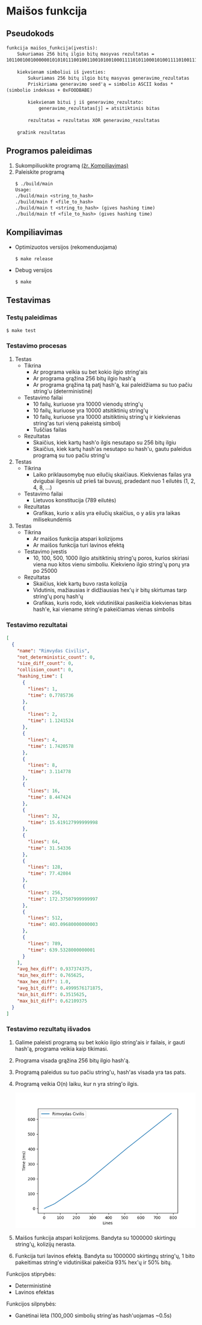 # Maišos funkcija
## Pseudokods
```
funkcija maišos_funkcija(įvestis):
    Sukuriamas 256 bitų ilgio bitų masyvas rezultatas = 1011001001000000101010111001001100101001000111101011000101001111010011111101010110110101010100010110110111001001101111000000111001111111110011000110001011100110000100111110010001111110001010001110110101010100101100011010010101011111100101101101001100010000

    kiekvienam simboliui iš įvesties:
        Sukuriamas 256 bitų ilgio bitų masyvas generavimo_rezultatas
        Priskiriama generavimo seed'ą = simbolio ASCII kodas * (simbolio indeksas + 0xFOODBABE)

        kiekvienam bitui j iš generavimo_rezultato:
            generavimo_rezultatas[j] = atsitiktinis bitas

        rezultatas = rezultatas XOR generavimo_rezultatas

    gražink rezultatas
```
## Programos paleidimas
1. Sukompiliuokite programą [(žr. Kompiliavimas)](#kompiliavimas)
2. Paleiskite programą
    ```
    $ ./build/main
    Usage:
    ./build/main <string_to_hash>
    ./build/main f <file_to_hash>
    ./build/main t <string_to_hash> (gives hashing time)
    ./build/main tf <file_to_hash> (gives hashing time)
    ```
## Kompiliavimas
- Optimizuotos versijos (rekomenduojama)
    ```
    $ make release
    ```
- Debug versijos
    ```
    $ make
    ```
## Testavimas
### Testų paleidimas
```
$ make test
```
### Testavimo procesas
1. Testas
    - Tikrina
      - Ar programa veikia su bet kokio ilgio string'ais
      - Ar programa grąžina 256 bitų ilgio hash'ą
      - Ar programa grąžina tą patį hash'ą, kai paleidžiama su tuo pačiu string'u (deterministinė)
    - Testavimo failai
      - 10 failų, kuriuose yra 10000 vienodų string'ų
      - 10 failų, kuriuose yra 10000 atsitiktinių string'ų
      - 10 failų, kuriuose yra 10000 atsitiktinių string'ų ir kiekvienas string'as turi vieną pakeistą simbolį
      - Tuščias failas
    - Rezultatas
      - Skaičius, kiek kartų hash'o ilgis nesutapo su 256 bitų ilgiu
      - Skaičius, kiek kartų hash'as nesutapo su hash'u, gautu paleidus programą su tuo pačiu string'u
2. Testas
    - Tikrina
      - Laiko priklausomybę nuo eilučių skaičiaus. Kiekvienas failas yra dvigubai ilgesnis už prieš tai buvusį, pradedant nuo 1 eilutės (1, 2, 4, 8, ...)
    - Testavimo failai
      - Lietuvos konstitucija (789 eilutės)
    - Rezultatas
      - Grafikas, kurio x ašis yra eilučių skaičius, o y ašis yra laikas milisekundėmis
3. Testas
    - Tikrina
      - Ar maišos funkcija atspari kolizijoms
      - Ar maišos funkcija turi lavinos efektą
    - Testavimo įvestis
      - 10, 100, 500, 1000 ilgio atsitiktinių string'ų poros, kurios skiriasi viena nuo kitos vienu simboliu. Kiekvieno ilgio string'ų porų yra po 25000
    - Rezultatas
      - Skaičius, kiek kartų buvo rasta kolizija
      - Vidutinis, mažiausias ir didžiausias hex'ų ir bitų skirtumas tarp string'ų porų hash'ų
      - Grafikas, kuris rodo, kiek vidutiniškai pasikeičia kiekvienas bitas hash'e, kai viename string'e pakeičiamas vienas simbolis

### Testavimo rezultatai
```json
[
  {
    "name": "Rimvydas Civilis",
    "not_deterministic_count": 0,
    "size_diff_count": 0,
    "collision_count": 0,
    "hashing_time": [
      {
        "lines": 1,
        "time": 0.7785736
      },
      {
        "lines": 2,
        "time": 1.1241524
      },
      {
        "lines": 4,
        "time": 1.7420578
      },
      {
        "lines": 8,
        "time": 3.114778
      },
      {
        "lines": 16,
        "time": 8.447424
      },
      {
        "lines": 32,
        "time": 15.619127999999998
      },
      {
        "lines": 64,
        "time": 31.54336
      },
      {
        "lines": 128,
        "time": 77.42084
      },
      {
        "lines": 256,
        "time": 172.37507999999997
      },
      {
        "lines": 512,
        "time": 403.09680000000003
      },
      {
        "lines": 789,
        "time": 639.5328000000001
      }
    ],
    "avg_hex_diff": 0.937374375,
    "min_hex_diff": 0.765625,
    "max_hex_diff": 1.0,
    "avg_bit_diff": 0.4999576171875,
    "min_bit_diff": 0.3515625,
    "max_bit_diff": 0.62109375
  }
]
```
### Testavimo rezultatų išvados
1. Galime paleisti programą su bet kokio ilgio string'ais ir failais, ir gauti hash'ą, programa veikia kaip tikimasi.
2. Programa visada grąžina 256 bitų ilgio hash'ą.
3. Programą paleidus su tuo pačiu string'u, hash'as visada yra tas pats.
4. Programą veikia O(n) laiku, kur n yra string'o ilgis.

    ![Maišos funkcijos laiko grafikas](/img/time.png)

5. Maišos funkcija atspari kolizijoms. Bandyta su 1000000 skirtingų string'ų, kolizijų nerasta.
6. Funkcija turi lavinos efektą. Bandyta su 1000000 skirtingų string'ų, 1 bito pakeitimas string'e vidutiniškai pakeičia 93% hex'ų ir 50% bitų.

Funkcijos stiprybės:
- Deterministinė
- Lavinos efektas

Funkcijos silpnybės:
- Ganėtinai lėta (100_000 simbolių string'as hash'uojamas ~0.5s)